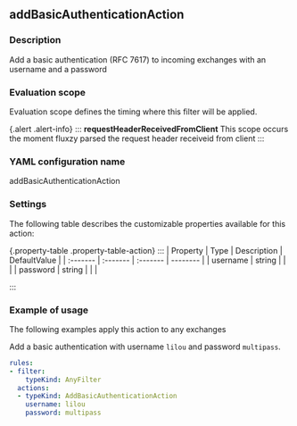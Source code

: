 ## addBasicAuthenticationAction

### Description

Add a basic authentication (RFC 7617) to incoming exchanges with an username and a password

### Evaluation scope

Evaluation scope defines the timing where this filter will be applied. 

{.alert .alert-info}
:::
**requestHeaderReceivedFromClient** This scope occurs the moment fluxzy parsed the request header receiveid from client
:::

### YAML configuration name

addBasicAuthenticationAction

### Settings

The following table describes the customizable properties available for this action: 

{.property-table .property-table-action}
:::
| Property | Type | Description | DefaultValue |
| :------- | :------- | :------- | -------- |
| username | string |  |  |
| password | string |  |  |

:::
### Example of usage

The following examples apply this action to any exchanges

Add a basic authentication with username `lilou` and password `multipass`.

```yaml
rules:
- filter:
    typeKind: AnyFilter
  actions:
  - typeKind: AddBasicAuthenticationAction
    username: lilou
    password: multipass
```



